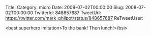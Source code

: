 Title: 
Category: micro
Date: 2008-07-02T00:00:00
Slug: 2008-07-02T00:00:00
TwitterId: 848657687
TweetUrl: https://twitter.com/mark_philpot/status/848657687
ReTweetUser: 

&lt;best superhero imitation&gt;To the bank!  Then lunch!&lt;/bsi&gt;